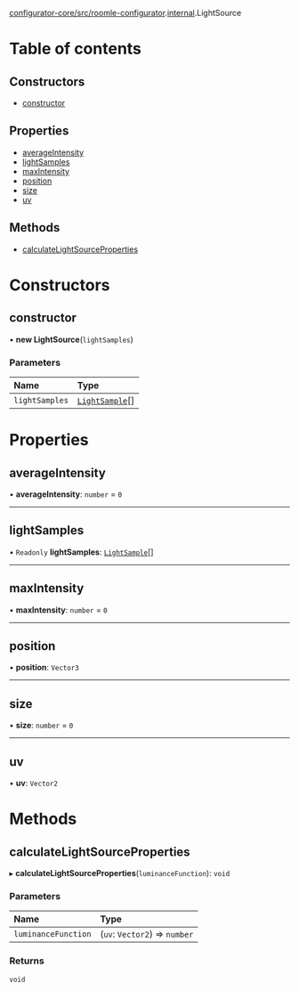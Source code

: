 [configurator-core/src/roomle-configurator](../modules/configurator_core_src_roomle_configurator.md).[internal](../modules/configurator_core_src_roomle_configurator._internal_.md).LightSource

# Table of contents

## Constructors

- [constructor](configurator_core_src_roomle_configurator._internal_.LightSource.md#constructor)

## Properties

- [averageIntensity](configurator_core_src_roomle_configurator._internal_.LightSource.md#averageintensity)
- [lightSamples](configurator_core_src_roomle_configurator._internal_.LightSource.md#lightsamples)
- [maxIntensity](configurator_core_src_roomle_configurator._internal_.LightSource.md#maxintensity)
- [position](configurator_core_src_roomle_configurator._internal_.LightSource.md#position)
- [size](configurator_core_src_roomle_configurator._internal_.LightSource.md#size)
- [uv](configurator_core_src_roomle_configurator._internal_.LightSource.md#uv)

## Methods

- [calculateLightSourceProperties](configurator_core_src_roomle_configurator._internal_.LightSource.md#calculatelightsourceproperties)

# Constructors

## constructor

• **new LightSource**(`lightSamples`)

### Parameters

| Name | Type |
| :------ | :------ |
| `lightSamples` | [`LightSample`](configurator_core_src_roomle_configurator._internal_.LightSample.md)[] |

# Properties

## averageIntensity

• **averageIntensity**: `number` = `0`

___

## lightSamples

• `Readonly` **lightSamples**: [`LightSample`](configurator_core_src_roomle_configurator._internal_.LightSample.md)[]

___

## maxIntensity

• **maxIntensity**: `number` = `0`

___

## position

• **position**: `Vector3`

___

## size

• **size**: `number` = `0`

___

## uv

• **uv**: `Vector2`

# Methods

## calculateLightSourceProperties

▸ **calculateLightSourceProperties**(`luminanceFunction`): `void`

### Parameters

| Name | Type |
| :------ | :------ |
| `luminanceFunction` | (`uv`: `Vector2`) => `number` |

### Returns

`void`
